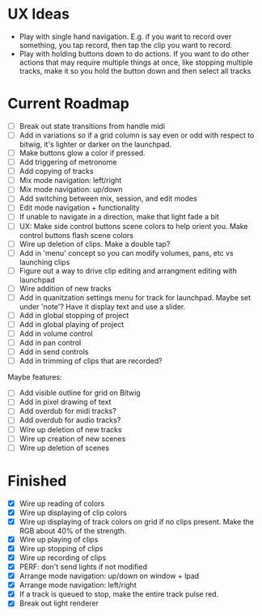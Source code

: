 # UX Ideas

- Play with single hand navigation. E.g. if you want to record over something, you tap record, then tap the clip you want to record.
- Play with holding buttons down to do actions. If you want to do other actions that may require multiple things at once, like stopping multiple tracks, make it so you hold the button down and then select all tracks

# Current Roadmap

- [ ] Break out state transitions from handle midi
- [ ] Add in variations so if a grid column is say even or odd with respect to bitwig, it's lighter or darker on the launchpad.
- [ ] Make buttons glow a color if pressed.
- [ ] Add triggering of metronome
- [ ] Add copying of tracks
- [ ] Mix mode navigation: left/right
- [ ] Mix mode navigation: up/down
- [ ] Add switching between mix, session, and edit modes
- [ ] Edit mode navigation + functionality
- [ ] If unable to navigate in a direction, make that light fade a bit
- [ ] UX: Make side control buttons scene colors to help orient you. Make control buttons flash scene colors
- [ ] Wire up deletion of clips. Make a double tap?
- [ ] Add in 'menu' concept so you can modify volumes, pans, etc vs launching clips
- [ ] Figure out a way to drive clip editing and arrangment editing with launchpad
- [ ] Wire addition of new tracks
- [ ] Add in quanitzation settings menu for track for launchpad. Maybe set under 'note'? Have it display text and use a slider.
- [ ] Add in global stopping of project
- [ ] Add in global playing of project
- [ ] Add in volume control
- [ ] Add in pan control
- [ ] Add in send controls
- [ ] Add in trimming of clips that are recorded?

Maybe features:

- [ ] Add visible outline for grid on Bitwig
- [ ] Add in pixel drawing of text
- [ ] Add overdub for midi tracks?
- [ ] Add overdub for audio tracks?
- [ ] Wire up deletion of new tracks
- [ ] Wire up creation of new scenes
- [ ] Wire up deletion of scenes

# Finished

- [x] Wire up reading of colors
- [x] Wire up displaying of clip colors
- [x] Wire up displaying of track colors on grid if no clips present. Make the RGB about 40% of the strength.
- [x] Wire up playing of clips
- [x] Wire up stopping of clips
- [x] Wire up recording of clips
- [x] PERF: don't send lights if not modified
- [x] Arrange mode navigation: up/down on window + lpad
- [x] Arrange mode navigation: left/right
- [x] If a track is queued to stop, make the entire track pulse red.
- [x] Break out light renderer

